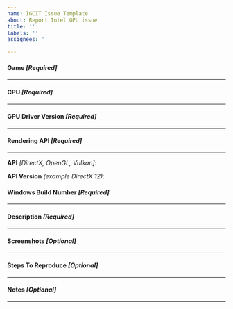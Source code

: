 ```yaml
---
name: IGCIT Issue Template
about: Report Intel GPU issue
title: ''
labels: ''
assignees: ''

---
```


#### Game _[Required]_
---




#### CPU _[Required]_
---




#### GPU Driver Version _[Required]_
---




#### Rendering API _[Required]_
---

**API** _[DirectX, OpenGL, Vulkan]_:



**API Version** _(example DirectX 12)_:



#### Windows Build Number _[Required]_
---




#### Description _[Required]_
---




#### Screenshots _[Optional]_
---




#### Steps To Reproduce _[Optional]_
---




#### Notes _[Optional]_
---
